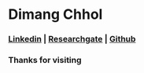 # Dimang Chhol
### [Linkedin](https://www.linkedin.com/in/dimangchhol)  | [Researchgate](researchgate.net/profile/Dimang-Chhol) | [Github](https://github.com/dimangite/) 

### Thanks for visiting

